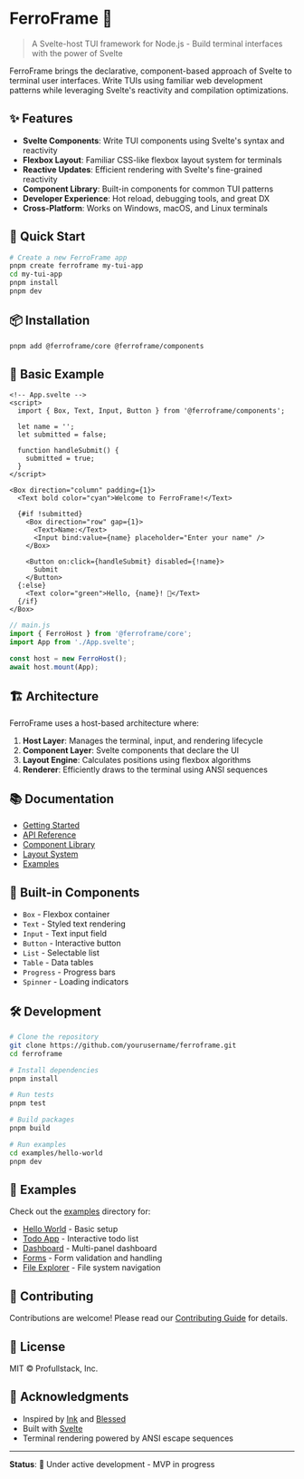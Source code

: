 # FerroFrame 🦀

> A Svelte-host TUI framework for Node.js - Build terminal interfaces with the power of Svelte

FerroFrame brings the declarative, component-based approach of Svelte to terminal user interfaces. Write TUIs using familiar web development patterns while leveraging Svelte's reactivity and compilation optimizations.

## ✨ Features

- **Svelte Components**: Write TUI components using Svelte's syntax and reactivity
- **Flexbox Layout**: Familiar CSS-like flexbox layout system for terminals
- **Reactive Updates**: Efficient rendering with Svelte's fine-grained reactivity
- **Component Library**: Built-in components for common TUI patterns
- **Developer Experience**: Hot reload, debugging tools, and great DX
- **Cross-Platform**: Works on Windows, macOS, and Linux terminals

## 🚀 Quick Start

```bash
# Create a new FerroFrame app
pnpm create ferroframe my-tui-app
cd my-tui-app
pnpm install
pnpm dev
```

## 📦 Installation

```bash
pnpm add @ferroframe/core @ferroframe/components
```

## 🎯 Basic Example

```svelte
<!-- App.svelte -->
<script>
  import { Box, Text, Input, Button } from '@ferroframe/components';
  
  let name = '';
  let submitted = false;
  
  function handleSubmit() {
    submitted = true;
  }
</script>

<Box direction="column" padding={1}>
  <Text bold color="cyan">Welcome to FerroFrame!</Text>
  
  {#if !submitted}
    <Box direction="row" gap={1}>
      <Text>Name:</Text>
      <Input bind:value={name} placeholder="Enter your name" />
    </Box>
    
    <Button on:click={handleSubmit} disabled={!name}>
      Submit
    </Button>
  {:else}
    <Text color="green">Hello, {name}! 👋</Text>
  {/if}
</Box>
```

```javascript
// main.js
import { FerroHost } from '@ferroframe/core';
import App from './App.svelte';

const host = new FerroHost();
await host.mount(App);
```

## 🏗️ Architecture

FerroFrame uses a host-based architecture where:

1. **Host Layer**: Manages the terminal, input, and rendering lifecycle
2. **Component Layer**: Svelte components that declare the UI
3. **Layout Engine**: Calculates positions using flexbox algorithms
4. **Renderer**: Efficiently draws to the terminal using ANSI sequences

## 📚 Documentation

- [Getting Started](docs/getting-started.md)
- [API Reference](docs/api-reference.md)
- [Component Library](docs/components.md)
- [Layout System](docs/layout-system.md)
- [Examples](docs/examples.md)

## 🧩 Built-in Components

- `Box` - Flexbox container
- `Text` - Styled text rendering
- `Input` - Text input field
- `Button` - Interactive button
- `List` - Selectable list
- `Table` - Data tables
- `Progress` - Progress bars
- `Spinner` - Loading indicators

## 🛠️ Development

```bash
# Clone the repository
git clone https://github.com/yourusername/ferroframe.git
cd ferroframe

# Install dependencies
pnpm install

# Run tests
pnpm test

# Build packages
pnpm build

# Run examples
cd examples/hello-world
pnpm dev
```

## 📖 Examples

Check out the [examples](examples/) directory for:

- [Hello World](examples/hello-world) - Basic setup
- [Todo App](examples/todo-app) - Interactive todo list
- [Dashboard](examples/dashboard) - Multi-panel dashboard
- [Forms](examples/forms) - Form validation and handling
- [File Explorer](examples/file-explorer) - File system navigation

## 🤝 Contributing

Contributions are welcome! Please read our [Contributing Guide](CONTRIBUTING.md) for details.

## 📄 License

MIT © Profullstack, Inc.

## 🙏 Acknowledgments

- Inspired by [Ink](https://github.com/vadimdemedes/ink) and [Blessed](https://github.com/chjj/blessed)
- Built with [Svelte](https://svelte.dev)
- Terminal rendering powered by ANSI escape sequences

---

**Status**: 🚧 Under active development - MVP in progress